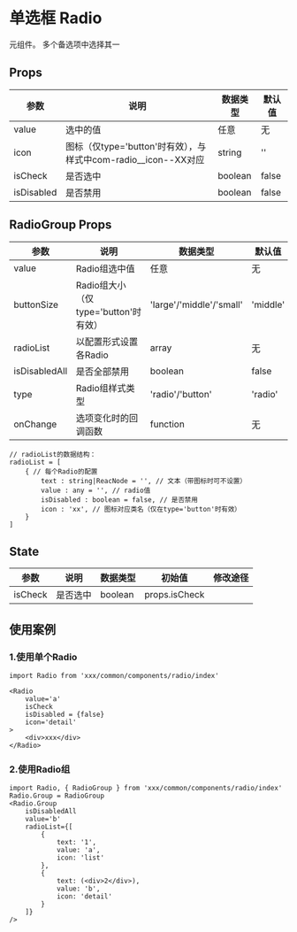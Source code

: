 # 单选框 Radio

元组件。
多个备选项中选择其一

## Props
| 参数 | 说明 | 数据类型 | 默认值 |
| - | - | - | - |
| value | 选中的值 | 任意 | 无 |
| icon | 图标（仅type='button'时有效），与样式中com-radio__icon--XX对应 | string | '' |
| isCheck | 是否选中 | boolean | false |
| isDisabled | 是否禁用 | boolean | false |

## RadioGroup Props
| 参数 | 说明 | 数据类型 | 默认值 |
| - | - | - | - |
| value | Radio组选中值 | 任意 | 无 |
| buttonSize | Radio组大小（仅type='button'时有效） | 'large'/'middle'/'small' | 'middle' |
| radioList | 以配置形式设置各Radio | array | 无 |
| isDisabledAll | 是否全部禁用 | boolean | false |
| type | Radio组样式类型 | 'radio'/'button' | 'radio' |
| onChange | 选项变化时的回调函数 | function | 无 |

```
// radioList的数据结构：
radioList = [
    { // 每个Radio的配置
        text : string|ReacNode = '', // 文本（带图标时可不设置）
        value : any = '', // radio值
        isDisabled : boolean = false, // 是否禁用
        icon : 'xx', // 图标对应类名（仅在type='button'时有效）
    }
]
```

## State
| 参数 | 说明 | 数据类型 | 初始值 | 修改途径
| - | - | - | - | - |
| isCheck | 是否选中 | boolean | props.isCheck | |

## 使用案例
### 1.使用单个Radio
```
import Radio from 'xxx/common/components/radio/index'

<Radio
    value='a'
    isCheck
    isDisabled = {false}
    icon='detail'
>
    <div>xxx</div>
</Radio>
```

### 2.使用Radio组
```
import Radio, { RadioGroup } from 'xxx/common/components/radio/index'
Radio.Group = RadioGroup
<Radio.Group
    isDisabledAll
    value='b'
    radioList={[
        {
            text: '1',
            value: 'a',
            icon: 'list'
        },
        {
            text: (<div>2</div>),
            value: 'b',
            icon: 'detail'
        }
    ]}
/>
```